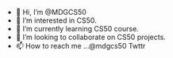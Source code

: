 - 👋 Hi, I’m @MDGCS50
- 👀 I’m interested in CS50.
- 🌱 I’m currently learning CS50 course.
- 💞️ I’m looking to collaborate on CS50 projects.
- 📫 How to reach me ...@mdgcs50 Twttr

<!---
MDGCS50/MDGCS50 is a ✨ special ✨ repository because its `README.md` (this file) appears on your GitHub profile.
You can click the Preview link to take a look at your changes.
--->
